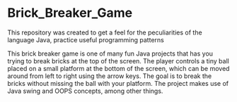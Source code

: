 # Brick_Breaker_Game
This repository was created to get a feel for the peculiarities of the language Java, practice useful programming patterns

This brick breaker game is one of many fun Java projects that has you trying to break bricks at the top of the screen. The player controls a tiny ball placed on a small platform at the bottom of the screen, which can be moved around from left to right using the arrow keys. The goal is to break the bricks without missing the ball with your platform. The project makes use of Java swing and OOPS concepts, among other things.
